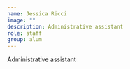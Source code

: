 ```yaml
---
name: Jessica Ricci
image: ""
description: Administrative assistant
role: staff
group: alum
---
```


Administrative assistant